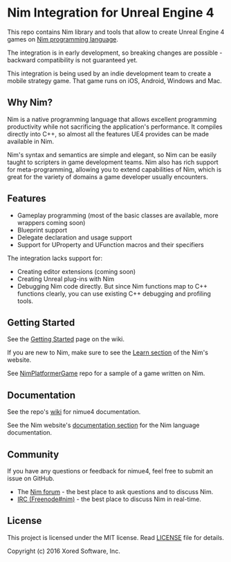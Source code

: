 # Nim Integration for Unreal Engine 4

This repo contains Nim library and tools that allow to create Unreal Engine 4 games on [Nim programming language](http://nim-lang.org/).


The integration is in early development, so breaking changes are possible - backward compatibility is not guaranteed yet.


This integration is being used by an indie development team to create a mobile strategy game. That game runs on iOS, Android, Windows and Mac.

## Why Nim?

Nim is a native programming language that allows excellent programming productivity while not sacrificing the application's performance. It compiles directly into C++, so almost all the features UE4 provides can be made available in Nim.


Nim's syntax and semantics are simple and elegant, so Nim can be easily taught to scripters in game development teams. Nim also has rich support for meta-programming, allowing you to extend capabilities of Nim, which is great for the variety of domains a game developer usually encounters.

## Features

* Gameplay programming (most of the basic classes are available, more wrappers coming soon)
* Blueprint support
* Delegate declaration and usage support
* Support for UProperty and UFunction macros and their specifiers

The integration lacks support for:

* Creating editor extensions (coming soon)
* Creating Unreal plug-ins with Nim
* Debugging Nim code directly. But since Nim functions map to C++ functions clearly, you can use existing C++ debugging and profiling tools.

## Getting Started

See the [Getting Started](https://github.com/pragmagic/nimue4/wiki/Getting-Started) page on the wiki.

If you are new to Nim, make sure to see the [Learn section](http://nim-lang.org/learn.html) of the Nim's website.

See [NimPlatformerGame](https://github.com/pragmagic/NimPlatformerGame) repo for a sample of a game written on Nim.

## Documentation

See the repo's [wiki](https://github.com/pragmagic/nimue4/wiki/) for nimue4 documentation.

See the Nim website's [documentation section](http://nim-lang.org/documentation.html) for the Nim language documentation.

## Community

If you have any questions or feedback for nimue4, feel free to submit an issue on GitHub.

* The [Nim forum](http://forum.nim-lang.org/) - the best place to ask questions and to discuss Nim.
* [IRC (Freenode#nim)](https://webchat.freenode.net/?channels=nim) - the best place to discuss Nim in real-time.

## License

This project is licensed under the MIT license. Read [LICENSE](https://github.com/pragmagic/nimue4/blob/master/LICENSE) file for details.

Copyright (c) 2016 Xored Software, Inc.
